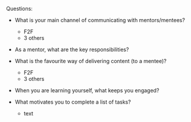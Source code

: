 Questions:

- What is your main channel of communicating with mentors/mentees?
    - F2F
    + 3 others

- As a mentor, what are the key responsibilities?

- What is the favourite way of delivering content (to a mentee)?  
    - F2F
    + 3 others

- When you are learning yourself, what keeps you engaged?  

- What motivates you to complete a list of tasks?
    - text
